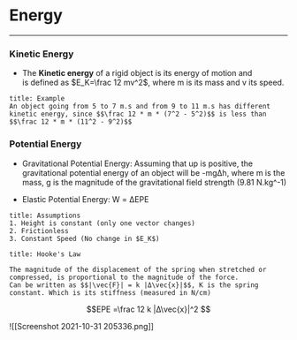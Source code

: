 # Energy
---
### Kinetic Energy 
- The **Kinetic energy** of a rigid object is its energy of motion and is defined as $E_K=\frac 12 mv^2$, where m is its mass and v its speed.
```ad-example
title: Example
An object going from 5 to 7 m.s and from 9 to 11 m.s has different kinetic energy, since $$\frac 12 * m * (7^2 - 5^2)$$ is less than $$\frac 12 * m * (11^2 - 9^2)$$

```


### Potential Energy
- Gravitational Potential Energy: Assuming that up is positive, the gravitational potential energy of an object will be -mgΔh, where m is the mass, g is the magnitude of the gravitational field strength (9.81 N.kg^-1) 


- Elastic Potential Energy: W = ΔEPE
```ad-warning
title: Assumptions
1. Height is constant (only one vector changes)
2. Frictionless
3. Constant Speed (No change in $E_K$)
```
```ad-info
title: Hooke's Law

The magnitude of the displacement of the spring when stretched or compressed, is proportional to the magnitude of the force.
Can be written as $$|\vec{F}| = k |Δ\vec{x}|$$, K is the spring constant. Which is its stiffness (measured in N/cm)
```
$$EPE =\frac 12 k |Δ\vec{x}|^2 $$

![[Screenshot 2021-10-31 205336.png]]